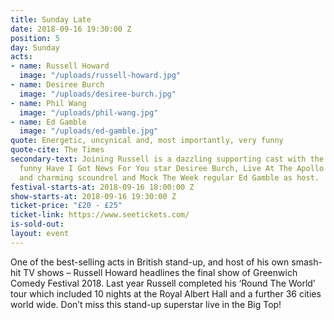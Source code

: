 ```yaml
---
title: Sunday Late
date: 2018-09-16 19:30:00 Z
position: 5
day: Sunday
acts:
- name: Russell Howard
  image: "/uploads/russell-howard.jpg"
- name: Desiree Burch
  image: "/uploads/desiree-burch.jpg"
- name: Phil Wang
  image: "/uploads/phil-wang.jpg"
- name: Ed Gamble
  image: "/uploads/ed-gamble.jpg"
quote: Energetic, uncynical and, most importantly, very funny
quote-cite: The Times
secondary-text: Joining Russell is a dazzling supporting cast with the formidably
  funny Have I Got News For You star Desiree Burch, Live At The Apollo star Phil Wang
  and charming scoundrel and Mock The Week regular Ed Gamble as host.
festival-starts-at: 2018-09-16 18:00:00 Z
show-starts-at: 2018-09-16 19:30:00 Z
ticket-price: "£20 - £25"
ticket-link: https://www.seetickets.com/
is-sold-out: 
layout: event
---
```


One of the best-selling acts in British stand-up, and host of his own smash-hit TV shows – Russell Howard headlines the final show of Greenwich Comedy Festival 2018. Last year Russell completed his ‘Round The World’ tour which included 10 nights at the Royal Albert Hall and a further 36 cities world wide. Don’t miss this stand-up superstar live in the Big Top!